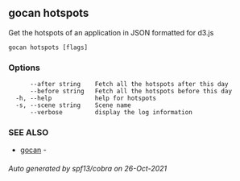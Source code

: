 ## gocan hotspots

Get the hotspots of an application in JSON formatted for d3.js

```
gocan hotspots [flags]
```

### Options

```
      --after string    Fetch all the hotspots after this day
      --before string   Fetch all the hotspots before this day
  -h, --help            help for hotspots
  -s, --scene string    Scene name
      --verbose         display the log information
```

### SEE ALSO

* [gocan](gocan.md)	 - 

###### Auto generated by spf13/cobra on 26-Oct-2021
